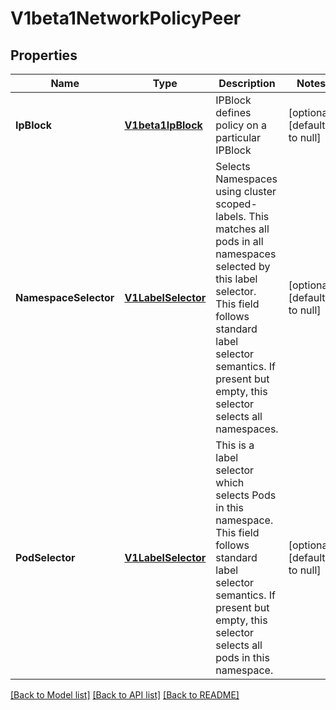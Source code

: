 # V1beta1NetworkPolicyPeer

## Properties
Name | Type | Description | Notes
------------ | ------------- | ------------- | -------------
**IpBlock** | [**V1beta1IpBlock**](v1beta1.IPBlock.md) | IPBlock defines policy on a particular IPBlock | [optional] [default to null]
**NamespaceSelector** | [**V1LabelSelector**](v1.LabelSelector.md) | Selects Namespaces using cluster scoped-labels.  This matches all pods in all namespaces selected by this label selector. This field follows standard label selector semantics. If present but empty, this selector selects all namespaces. | [optional] [default to null]
**PodSelector** | [**V1LabelSelector**](v1.LabelSelector.md) | This is a label selector which selects Pods in this namespace. This field follows standard label selector semantics. If present but empty, this selector selects all pods in this namespace. | [optional] [default to null]

[[Back to Model list]](../README.md#documentation-for-models) [[Back to API list]](../README.md#documentation-for-api-endpoints) [[Back to README]](../README.md)


